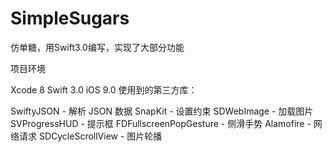 # SimpleSugars
仿单糖，用Swift3.0编写，实现了大部分功能

项目环境

Xcode 8
Swift 3.0
iOS 9.0
使用到的第三方库：

SwiftyJSON - 解析 JSON 数据
SnapKit - 设置约束
SDWebImage - 加载图片
SVProgressHUD - 提示框
FDFullscreenPopGesture - 侧滑手势
Alamofire - 网络请求
SDCycleScrollView - 图片轮播
